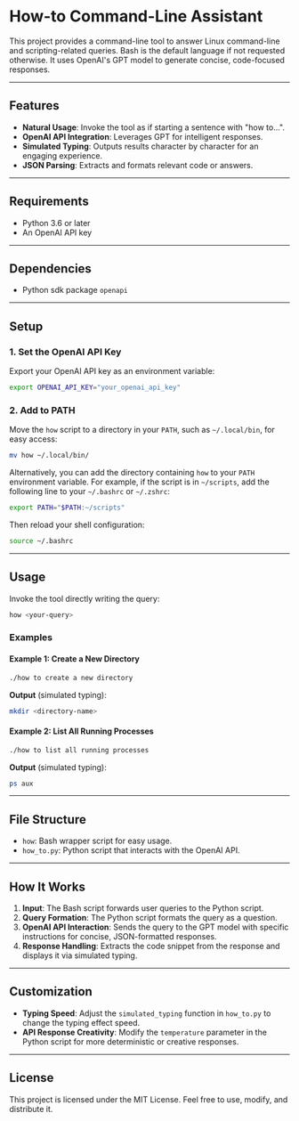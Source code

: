 # **How-to Command-Line Assistant**

This project provides a command-line tool to answer Linux command-line and scripting-related queries. Bash is the default language if not requested otherwise. It uses OpenAI's GPT model to generate concise, code-focused responses.

---

## **Features**
- **Natural Usage**: Invoke the tool as if starting a sentence with "how to...".
- **OpenAI API Integration**: Leverages GPT for intelligent responses.
- **Simulated Typing**: Outputs results character by character for an engaging experience.
- **JSON Parsing**: Extracts and formats relevant code or answers.

---

## **Requirements**
- Python 3.6 or later
- An OpenAI API key

---

## **Dependencies**
 - Python sdk package `openapi`
---

## **Setup**

### **1. Set the OpenAI API Key**
Export your OpenAI API key as an environment variable:

```bash
export OPENAI_API_KEY="your_openai_api_key"
```

### **2. Add to PATH**
Move the `how` script to a directory in your `PATH`, such as `~/.local/bin`, for easy access:

```bash
mv how ~/.local/bin/
```

Alternatively, you can add the directory containing `how` to your `PATH` environment variable. For example, if the script is in `~/scripts`, add the following line to your `~/.bashrc` or `~/.zshrc`:

```bash
export PATH="$PATH:~/scripts"
```

Then reload your shell configuration:
```bash
source ~/.bashrc
```

---

## **Usage**

Invoke the tool directly writing the query:

```bash
how <your-query>
```

### **Examples**
#### Example 1: Create a New Directory
```bash
./how to create a new directory
```

**Output** (simulated typing):
```bash
mkdir <directory-name>
```

#### Example 2: List All Running Processes
```bash
./how to list all running processes
```

**Output** (simulated typing):
```bash
ps aux
```

---

## **File Structure**
- `how`: Bash wrapper script for easy usage.
- `how_to.py`: Python script that interacts with the OpenAI API.

---

## **How It Works**

1. **Input**: The Bash script forwards user queries to the Python script.
2. **Query Formation**: The Python script formats the query as a question.
3. **OpenAI API Interaction**: Sends the query to the GPT model with specific instructions for concise, JSON-formatted responses.
4. **Response Handling**: Extracts the code snippet from the response and displays it via simulated typing.

---

## **Customization**
- **Typing Speed**: Adjust the `simulated_typing` function in `how_to.py` to change the typing effect speed.
- **API Response Creativity**: Modify the `temperature` parameter in the Python script for more deterministic or creative responses.

---

## **License**
This project is licensed under the MIT License. Feel free to use, modify, and distribute it.
